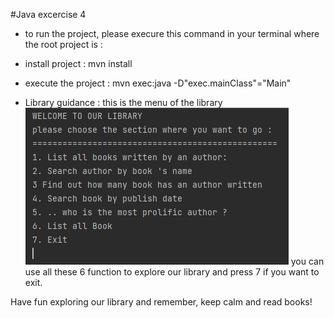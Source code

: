 #Java excercise 4 

- to run the project, please execure this command in your terminal where the root project is :
+ install project : mvn install 
+ execute the project : mvn exec:java -D"exec.mainClass"="Main"

+ Library guidance : this is the menu of the library
![img.png](img.png)
you can use all these 6 function to explore our library and press 7 if you want to exit. 

Have fun exploring our library and remember, keep calm and read books!